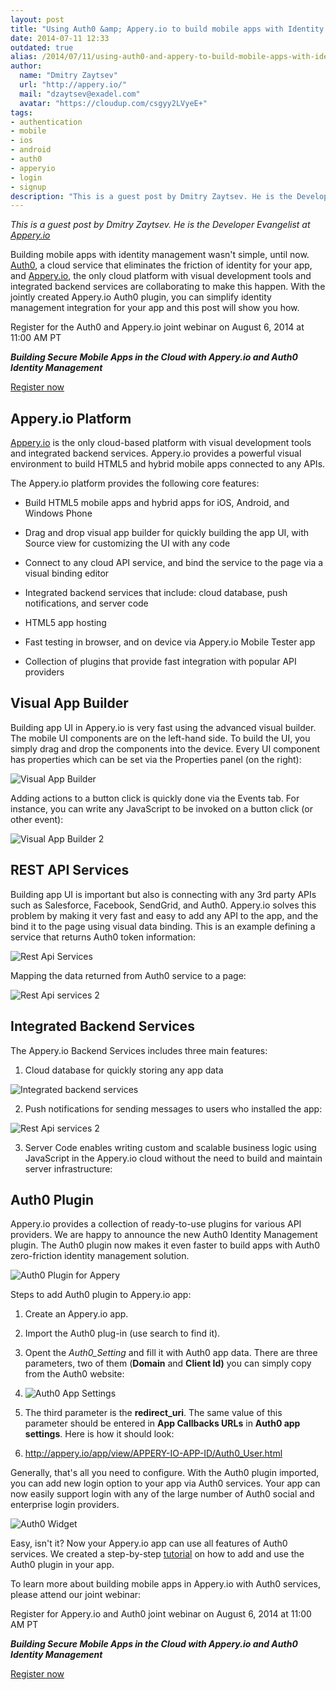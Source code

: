 ```yaml
---
layout: post
title: "Using Auth0 &amp; Appery.io to build mobile apps with Identity Management"
date: 2014-07-11 12:33
outdated: true
alias: /2014/07/11/using-auth0-and-appery-to-build-mobile-apps-with-identity-management/
author:
  name: "Dmitry Zaytsev"
  url: "http://appery.io/"
  mail: "dzaytsev@exadel.com"
  avatar: "https://cloudup.com/csgyy2LVyeE+"
tags:
- authentication
- mobile
- ios
- android
- auth0
- apperyio
- login
- signup
description: "This is a guest post by Dmitry Zaytsev. He is the Developer Evangelist at Appery.io Building mobile apps with identity management wasn't simple, until"
---
```


_This is a guest post by Dmitry Zaytsev. He is the Developer Evangelist at [Appery.io](http://appery.io)_


Building mobile apps with identity management wasn't simple, until now. [Auth0](http://auth0.com/), a cloud service that eliminates the friction of identity for your app, and [Appery.io](http://appery.io/), the only cloud platform with visual development tools and integrated backend services are collaborating to make this happen.  With the jointly created Appery.io Auth0 plugin, you can simplify identity management integration for your app and this post will show you how.

Register for the Auth0 and Appery.io joint webinar on August 6, 2014 at 11:00 AM PT

**_Building Secure Mobile Apps in the Cloud with Appery.io and Auth0 Identity Management_**

[Register now](http://www.exadel.com/08062014Webinar)

<!-- more -->

## Appery.io Platform

[Appery.io](http://appery.io/) is the only cloud-based platform with visual development tools and integrated backend services. Appery.io provides a powerful visual environment to build HTML5 and hybrid mobile apps connected to any APIs.

The Appery.io platform provides the following core features:

* Build HTML5 mobile apps and hybrid apps for iOS, Android, and Windows Phone

* Drag and drop visual app builder for quickly building the app UI, with Source view for customizing the UI with any code

* Connect to any cloud API service, and bind the service to the page via a visual binding editor

* Integrated backend services that include: cloud database, push notifications, and server code

* HTML5 app hosting

* Fast testing in browser, and on device via Appery.io Mobile Tester app

* Collection of plugins that provide fast integration with popular API providers

## Visual App Builder

Building app UI in Appery.io is very fast using the advanced visual builder. The mobile UI components are on the left-hand side. To build the UI, you simply drag and drop the components into the device. Every UI component has properties which can be set via the Properties panel (on the right):

![Visual App Builder](https://lh5.googleusercontent.com/B2DAF0cEAbgb3FsiqaInSdZ8RkkHLExj5-9izi1aR2mnTxQliOZkF3ZMUJ6IP4RhqVq5hWiFkVULkd3iy99u8sidtNSISkwnWacj_JSkkbBKLbVDQFuPOrGAwq3waXLncg)

Adding actions to a button click is quickly done via the Events tab. For instance, you can write any JavaScript to be invoked on a button click (or other event):

![Visual App Builder 2](https://lh3.googleusercontent.com/7GyJZC8SXIFWrwOiyWBTgEMfv081O7ieCVrQowtQWDXyDV12f49KNkdzw7oCbRgV67SnMw0PuRnnATbWN0U_c4fkCPZTJajT2OC_o-Ks6aCSG9-6bAEvGIvtdPOVU_QvWg)

## REST API Services

Building app UI is important but also is connecting with any 3rd party APIs such as Salesforce, Facebook, SendGrid, and Auth0. Appery.io solves this problem by making it very fast and easy to add any API to the app, and the bind it to the page using visual data binding. This is an example defining a service that returns Auth0 token information:

![Rest Api Services](https://lh3.googleusercontent.com/38L2zBGsejbOwDDDVGiTlsSsYepC8XLAQiDzR_fNpz1i02hmbA9BVE4dyM1r7APEZogKuxb2tWMH7mDzc0WymXh-FLM_Oym8rYuQI7oAZkDNXwUnXK7PzvWEJ1qS6OD2eQ)

Mapping the data returned from Auth0 service to a page:

![Rest Api services 2](https://lh6.googleusercontent.com/f0v1GEYi6GUCP1Z064X4Fr47F-vbzARBElLwEF5bwDvh7a7OAGoQV1agDDozkV6IxGdYRVlRo90sJqnboq5nFJA9yjQnW2tCRhik2JvvIELZn-gtZu-ANgQU0MPCwt5TFw)

## Integrated Backend Services

The Appery.io Backend Services includes three main features:

1. Cloud database for quickly storing any app data

![Integrated backend services](https://lh3.googleusercontent.com/J6hLmFvRmo_1AeIDfcfRt_xTRlp98RrP8Z3UOjFsRojVBMtZvyFH8kUV2K8lKYblaGVLFUYqOT5Sa_qEnt1DTUyV6JSD3ZlKjt-XV7xj6W_t6CYyhbZIFJTJm6BP6H55eQ)

2. Push notifications for sending messages to users who installed the app:

![Rest Api services 2](https://lh5.googleusercontent.com/I_BtkIOTQYzvaUJ1zQYVdXpg__MpJDy2VXbsCXXmnLfmw0X5WrHsFckKIZ2E9br6Vk6AwpZv2TZ0t9AOOQu7tSsGw1ArySLTpYZg4dcER3ojZB9vmsKQy1uf980NqBuegw)

3. Server Code enables writing custom and scalable business logic using JavaScript in the Appery.io cloud without the need to build and maintain server infrastructure:

## Auth0 Plugin

Appery.io provides a collection of ready-to-use plugins for various API providers. We are happy to announce the new Auth0 Identity Management plugin. The Auth0 plugin now makes it even faster to build apps with Auth0 zero-friction identity management solution.

![Auth0 Plugin for Appery](https://lh6.googleusercontent.com/ppOeUfH8YjtxPFsNAUql8TftkmrTnBzHpbsXnScEE3JYmnrdnH3FUnC2bX-fTGvgQo3_4395uKX398DmQbOfFRg_hJTpPOSs_Fulh4dUk1lF09HiNdzOdex_XER4pDXCWg)

Steps to add Auth0 plugin to Appery.io app:

1. Create an Appery.io app.

2. Import the Auth0 plug-in (use search to find it).

3. Opent the *Auth0_Setting* and fill it with Auth0 app data. There are three parameters, two of them (**Domain** and **Client Id)** you can simply copy from the Auth0 website:

4. ![Auth0 App Settings](https://lh5.googleusercontent.com/kILU4jMp7WNqyUDzgwrB-FA-3TAJ-Sp32p8ITryDkPYVYCn8_a8GVwwmAweF-OtAQvsFt0iDe6UcCiUjeD8s9ZTeCPI4g64odHhDicvmCob5eHMw0IJhap3MSDkJEOhFCw)

5. The third parameter is the **redirect_uri**. The same value of this parameter should be entered in **App Callbacks URLs** in **Auth0 app settings**. Here is how it should look:

6. http://appery.io/app/view/APPERY-IO-APP-ID/Auth0_User.html

Generally, that's all you need to configure. With the Auth0 plugin imported, you can add new login option to your app via Auth0 services. Your app can now easily support login with any of the large number of Auth0 social and enterprise login providers.

![Auth0 Widget](https://cloudup.com/cI2LilQrCOd+)

Easy, isn't it? Now your Appery.io app can use all features of Auth0 services. We created  a step-by-step [tutorial](http://devcenter.appery.io/documentation/plugins/using-the-auth0-plug-in-for-simple-identity-managment/) on how to add and use the Auth0 plugin in your app.

To learn more about building mobile apps in Appery.io with Auth0 services, please attend our joint webinar:

Register for Appery.io and Auth0 joint webinar on August 6, 2014 at 11:00 AM PT

**_Building Secure Mobile Apps in the Cloud with Appery.io and Auth0 Identity Management_**

[Register now](http://www.exadel.com/08062014Webinar)
